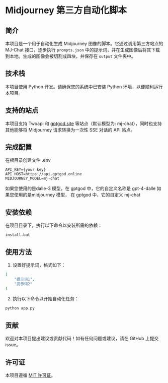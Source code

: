 # Midjourney 第三方自动化脚本

## 简介

本项目是一个用于自动化生成 Midjourney 图像的脚本。它通过调用第三方站点的 MJ-Chat 接口，逐步执行 `prompts.json` 中的提示词，并在生成图像后将其下载到本地。生成的图像会被切割成四块，并保存在 `output` 文件夹中。

## 技术栈

本项目使用 Python 开发。请确保您的系统中已安装 Python 环境，以便顺利运行本项目。

## 支持的站点

本项目支持 Twoapi 和 [gptgod.site](https://gptgod.site) 等站点（默认模型为: mj-chat），同时也支持其他能够将 Midjourney 请求转换为一次性 SSE 对话的 API 站点。

## 完成配置

在根目录创建文件 .env
```env
API_KEY={your key}
API_HOST=https://api.gptgod.online
MIDJOURNEY_MODEL=mj-chat
```

如果您使用的是dalle-3 模型，在 gptgod 中，它的自定义名称是  gpt-4-dalle
如果您使用的是midjourney 模型， 在 gptgod 中，它的自定义 mj-chat

## 安装依赖

在项目目录下，执行以下命令以安装所需的依赖：

```bash
install.bat
```

## 使用方法

1. 设置好提示词，格式如下：

```json
[
    "提示词1",
    "提示词2"
]
```

2. 执行以下命令以开始自动化任务：

```bash
python app.py
```

## 贡献

欢迎对本项目提出建议或贡献代码！如有任何问题或建议，请在 GitHub 上提交 issue。

## 许可证

本项目遵循 [MIT 许可证](LICENSE)。